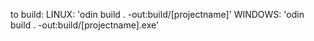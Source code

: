 to build:
LINUX: 'odin build . -out:build/[projectname]'
WINDOWS: 'odin build . -out:build/[projectname].exe'
